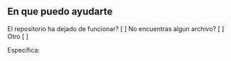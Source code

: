 ## En que puedo ayudarte

El repositorio ha dejado de funcionar? [ ]
No encuentras algun archivo?           [ ]
Otro                                   [ ]

Especifica:
